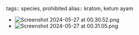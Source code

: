 tags:: species, prohibited
alias:: kratom, ketum ayam

- ![Screenshot 2024-05-27 at 00.30.52.png](https://peach-geographical-bat-397.mypinata.cloud/ipfs/QmVKd3q8kRsG4tgW4T2nQhRWgJssK9ZiYtZ41hB1AxNwiP)
- ![Screenshot 2024-05-27 at 00.31.05.png](https://peach-geographical-bat-397.mypinata.cloud/ipfs/QmNcHRS61PmsB18zYUBqQwKUVZLnCzxT3QXw2cBEM8KqrS)